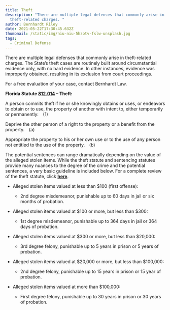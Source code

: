 ```yaml
---
title: Theft
description: "There are multiple legal defenses that commonly arise in
  theft-related charges. "
author: Bernhardt Riley
date: 2021-05-22T17:30:45.632Z
thumbnail: /static/img/niu-niu-5hzotv-fslw-unsplash.jpg
tags:
  - Criminal Defense
---
```

There are multiple legal defenses that commonly arise in theft-related charges. The State’s theft cases are routinely built around circumstantial evidence only, with no hard evidence. In other instances, evidence was improperly obtained, resulting in its exclusion from court proceedings.

For a free evaluation of your case, contact Bernhardt Law.

**Florida Statute [812.014](http://www.leg.state.fl.us/statutes/index.cfm?App_mode=Display_Statute&URL=0800-0899/0812/Sections/0812.014.html) – Theft:**

A person commits theft if he or she knowingly obtains or uses, or endeavors to obtain or to use, the property of another with intent to, either temporarily or permanently: (1)

Deprive the other person of a right to the property or a benefit from the property. (a)

Appropriate the property to his or her own use or to the use of any person not entitled to the use of the property. (b)

The potential sentences can range dramatically depending on the value of the alleged stolen items. While the theft statute and sentencing statutes provide many nuances to the degree of the crime and the potential sentences, a very basic guideline is included below. For a complete review of the theft statute, click **[here](http://www.leg.state.fl.us/statutes/index.cfm?App_mode=Display_Statute&URL=0800-0899/0812/Sections/0812.014.html)**.

* Alleged stolen items valued at less than $100 (first offense):

  * 2nd degree misdemeanor, punishable up to 60 days in jail or six months of probation.
* Alleged stolen items valued at $100 or more, but less than $300:

  * 1st degree misdemeanor, punishable up to 364 days in jail or 364 days of probation.
* Alleged stolen items valued at $300 or more, but less than $20,000:

  * 3rd degree felony, punishable up to 5 years in prison or 5 years of probation.
* Alleged stolen items valued at $20,000 or more, but less than $100,000:

  * 2nd degree felony, punishable up to 15 years in prison or 15 year of probation.
* Alleged stolen items valued at more than $100,000:

  * First degree felony, punishable up to 30 years in prison or 30 years of probation.